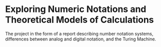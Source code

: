 # Exploring Numeric Notations and Theoretical Models of Calculations

The project in the form of a report describing number notation systems, differences between analog and digital notation, and the Turing Machine.
